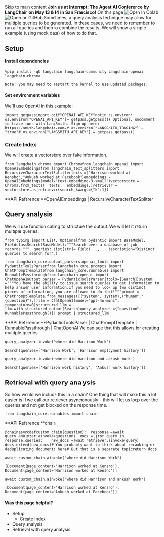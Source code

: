 Skip to main content
**Join us at Interrupt: The Agent AI Conference by LangChain on May 13 & 14 in San Francisco!**
On this page
![Open In Colab](https://colab.research.google.com/assets/colab-badge.svg)![Open on GitHub](https://img.shields.io/badge/Open%20on%20GitHub-grey?logo=github&logoColor=white)
Sometimes, a query analysis technique may allow for multiple queries to be generated. In these cases, we need to remember to run all queries and then to combine the results. We will show a simple example (using mock data) of how to do that.
## Setup​
#### Install dependencies​
```
%pip install -qU langchain langchain-community langchain-openai langchain-chroma
```

```
Note: you may need to restart the kernel to use updated packages.
```

#### Set environment variables​
We'll use OpenAI in this example:
```
import getpassimport osif"OPENAI_API_KEY"notin os.environ:  os.environ["OPENAI_API_KEY"]= getpass.getpass()# Optional, uncomment to trace runs with LangSmith. Sign up here: https://smith.langchain.com.# os.environ["LANGSMITH_TRACING"] = "true"# os.environ["LANGSMITH_API_KEY"] = getpass.getpass()
```

### Create Index​
We will create a vectorstore over fake information.
```
from langchain_chroma import Chromafrom langchain_openai import OpenAIEmbeddingsfrom langchain_text_splitters import RecursiveCharacterTextSplittertexts =["Harrison worked at Kensho","Ankush worked at Facebook"]embeddings = OpenAIEmbeddings(model="text-embedding-3-small")vectorstore = Chroma.from_texts(  texts,  embeddings,)retriever = vectorstore.as_retriever(search_kwargs={"k":1})
```

**API Reference:**OpenAIEmbeddings | RecursiveCharacterTextSplitter
## Query analysis​
We will use function calling to structure the output. We will let it return multiple queries.
```
from typing import List, Optionalfrom pydantic import BaseModel, FieldclassSearch(BaseModel):"""Search over a database of job records."""  queries: List[str]= Field(...,    description="Distinct queries to search for",)
```

```
from langchain_core.output_parsers.openai_tools import PydanticToolsParserfrom langchain_core.prompts import ChatPromptTemplatefrom langchain_core.runnables import RunnablePassthroughfrom langchain_openai import ChatOpenAIoutput_parser = PydanticToolsParser(tools=[Search])system ="""You have the ability to issue search queries to get information to help answer user information.If you need to look up two distinct pieces of information, you are allowed to do that!"""prompt = ChatPromptTemplate.from_messages([("system", system),("human","{question}"),])llm = ChatOpenAI(model="gpt-4o-mini", temperature=0)structured_llm = llm.with_structured_output(Search)query_analyzer ={"question": RunnablePassthrough()}| prompt | structured_llm
```

**API Reference:**PydanticToolsParser | ChatPromptTemplate | RunnablePassthrough | ChatOpenAI
We can see that this allows for creating multiple queries
```
query_analyzer.invoke("where did Harrison Work")
```

```
Search(queries=['Harrison Work', 'Harrison employment history'])
```

```
query_analyzer.invoke("where did Harrison and ankush Work")
```

```
Search(queries=['Harrison work history', 'Ankush work history'])
```

## Retrieval with query analysis​
So how would we include this in a chain? One thing that will make this a lot easier is if we call our retriever asyncronously - this will let us loop over the queries and not get blocked on the response time.
```
from langchain_core.runnables import chain
```

**API Reference:**chain
```
@chainasyncdefcustom_chain(question):  response =await query_analyzer.ainvoke(question)  docs =[]for query in response.queries:    new_docs =await retriever.ainvoke(query)    docs.extend(new_docs)# You probably want to think about reranking or deduplicating documents here# But that is a separate topicreturn docs
```

```
await custom_chain.ainvoke("where did Harrison Work")
```

```
[Document(page_content='Harrison worked at Kensho'), Document(page_content='Harrison worked at Kensho')]
```

```
await custom_chain.ainvoke("where did Harrison and ankush Work")
```

```
[Document(page_content='Harrison worked at Kensho'), Document(page_content='Ankush worked at Facebook')]
```

#### Was this page helpful?
  * Setup
    * Create Index
  * Query analysis
  * Retrieval with query analysis


